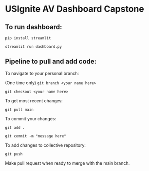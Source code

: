 # USIgnite AV Dashboard Capstone

## To run dashboard:

`pip install streamlit`

`streamlit run dashboard.py`

## Pipeline to pull and add code:
To navigate to your personal branch:

(One time only) `git branch <your name here>`

`git checkout <your name here>`

To get most recent changes: 

`git pull main`

To commit your changes: 

`git add .`

`git commit -m "message here"`

To add changes to collective repository:

`git push`

Make pull request when ready to merge with the main branch.
